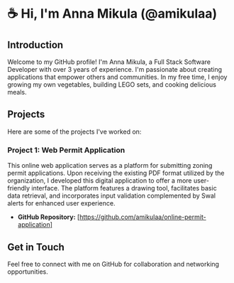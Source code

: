 # ☕️ Hi, I'm Anna Mikula (@amikulaa)

## Introduction

Welcome to my GitHub profile! I'm Anna Mikula, a Full Stack Software Developer with over 3 years of experience. I'm passionate about creating applications that empower others and communities. In my free time, I enjoy growing my own vegetables, building LEGO sets, and cooking delicious meals.

## Projects

Here are some of the projects I've worked on:

### Project 1: Web Permit Application

This online web application serves as a platform for submitting zoning permit applications. Upon receiving the existing PDF format utilized by the organization, I developed this digital application to offer a more user-friendly interface. The platform features a drawing tool, facilitates basic data retrieval, and incorporates input validation complemented by Swal alerts for enhanced user experience.

- **GitHub Repository:** [https://github.com/amikulaa/online-permit-application]
  
## Get in Touch

Feel free to connect with me on GitHub for collaboration and networking opportunities.
